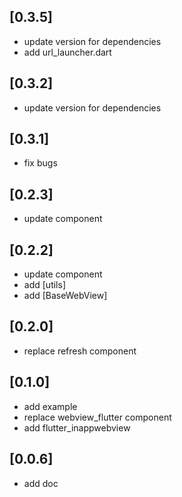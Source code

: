 ## [0.3.5]
 * update version for dependencies
 * add url_launcher.dart
## [0.3.2]
 * update version for dependencies
## [0.3.1]
 * fix bugs
## [0.2.3]
 * update component
## [0.2.2]
 * update component
 * add [utils]
 * add [BaseWebView]
## [0.2.0]
 * replace refresh component
## [0.1.0]
 * add example
 * replace webview_flutter component
 * add flutter_inappwebview
## [0.0.6]
 * add doc